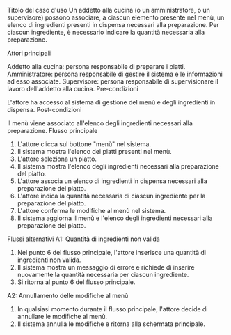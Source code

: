 Titolo del caso d'uso
Un addetto alla cucina (o un amministratore, o un supervisore) possono associare, a ciascun elemento presente nel menù, un elenco di ingredienti presenti in dispensa necessari alla preparazione. Per ciascun ingrediente, è necessario indicare la quantità necessaria alla preparazione.

Attori principali

Addetto alla cucina: persona responsabile di preparare i piatti.
Amministratore: persona responsabile di gestire il sistema e le informazioni ad esso associate.
Supervisore: persona responsabile di supervisionare il lavoro dell'addetto alla cucina.
Pre-condizioni

L'attore ha accesso al sistema di gestione del menù e degli ingredienti in dispensa.
Post-condizioni

Il menù viene associato all'elenco degli ingredienti necessari alla preparazione.
Flusso principale

1. L'attore clicca sul bottone "menù" nel sistema.
2. Il sistema mostra l'elenco dei piatti presenti nel menù.
3. L'attore seleziona un piatto.
4. Il sistema mostra l'elenco degli ingredienti necessari alla preparazione del piatto.
5. L'attore associa un elenco di ingredienti in dispensa necessari alla preparazione del piatto.
6. L'attore indica la quantità necessaria di ciascun ingrediente per la preparazione del piatto.
7. L'attore conferma le modifiche al menù nel sistema.
8. Il sistema aggiorna il menù e l'elenco degli ingredienti necessari alla preparazione del piatto.

Flussi alternativi
A1: Quantità di ingredienti non valida
1. Nel punto 6 del flusso principale, l'attore inserisce una quantità di ingredienti non valida.
2. Il sistema mostra un messaggio di errore e richiede di inserire nuovamente la quantità necessaria per ciascun ingrediente.
3. Si ritorna al punto 6 del flusso principale.

A2: Annullamento delle modifiche al menù
1. In qualsiasi momento durante il flusso principale, l'attore decide di annullare le modifiche al menù.
2. Il sistema annulla le modifiche e ritorna alla schermata principale.
